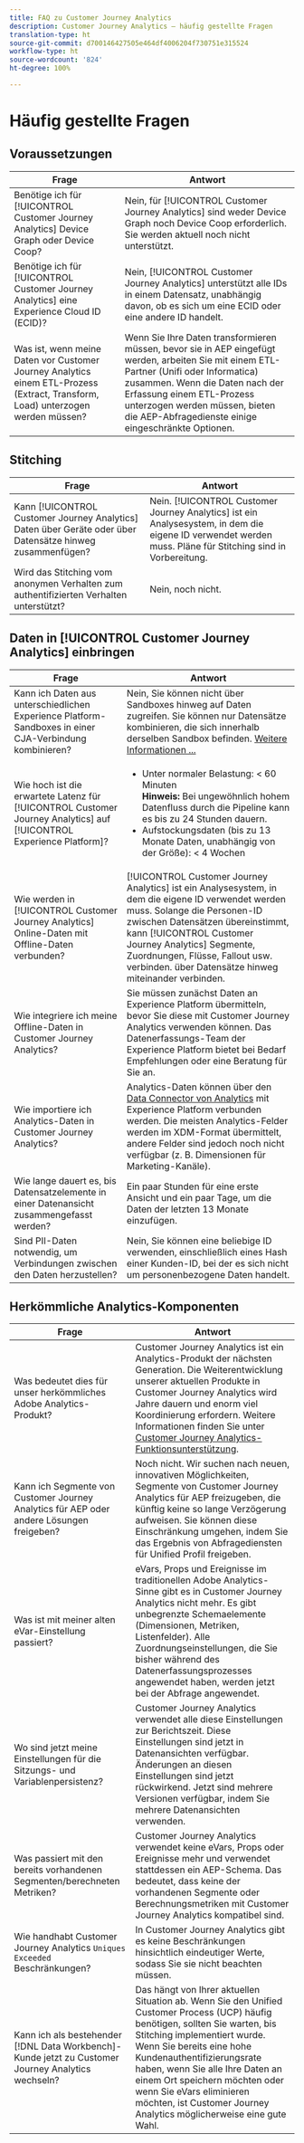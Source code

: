 ```yaml
---
title: FAQ zu Customer Journey Analytics
description: Customer Journey Analytics – häufig gestellte Fragen
translation-type: ht
source-git-commit: d700146427505e464df4006204f730751e315524
workflow-type: ht
source-wordcount: '824'
ht-degree: 100%

---
```



# Häufig gestellte Fragen

## Voraussetzungen

| Frage | Antwort |
| --- | --- |
| Benötige ich für [!UICONTROL Customer Journey Analytics] Device Graph oder Device Coop? | Nein, für [!UICONTROL Customer Journey Analytics] sind weder Device Graph noch Device Coop erforderlich. Sie werden aktuell noch nicht unterstützt. |
| Benötige ich für [!UICONTROL Customer Journey Analytics] eine Experience Cloud ID (ECID)? | Nein, [!UICONTROL Customer Journey Analytics] unterstützt alle IDs in einem Datensatz, unabhängig davon, ob es sich um eine ECID oder eine andere ID handelt. |
| Was ist, wenn meine Daten vor Customer Journey Analytics einem ETL-Prozess (Extract, Transform, Load) unterzogen werden müssen? | Wenn Sie Ihre Daten transformieren müssen, bevor sie in AEP eingefügt werden, arbeiten Sie mit einem ETL-Partner (Unifi oder Informatica) zusammen. Wenn die Daten nach der Erfassung einem ETL-Prozess unterzogen werden müssen, bieten die AEP-Abfragedienste einige eingeschränkte Optionen. |

## Stitching

| Frage | Antwort |
| --- | --- |
| Kann [!UICONTROL Customer Journey Analytics] Daten über Geräte oder über Datensätze hinweg zusammenfügen? | Nein. [!UICONTROL Customer Journey Analytics] ist ein Analysesystem, in dem die eigene ID verwendet werden muss. Pläne für Stitching sind in Vorbereitung. |
| Wird das Stitching vom anonymen Verhalten zum authentifizierten Verhalten unterstützt? | Nein, noch nicht. |

## Daten in [!UICONTROL Customer Journey Analytics] einbringen

| Frage | Antwort |
| --- | --- |
| Kann ich Daten aus unterschiedlichen Experience Platform-Sandboxes in einer CJA-Verbindung kombinieren? | Nein, Sie können nicht über Sandboxes hinweg auf Daten zugreifen. Sie können nur Datensätze kombinieren, die sich innerhalb derselben Sandbox befinden. [Weitere Informationen ...](https://docs.adobe.com/content/help/de-DE/analytics-platform/using/cja-connections/create-connection.html#select-sandbox-and-datasets) |
| Wie hoch ist die erwartete Latenz für [!UICONTROL Customer Journey Analytics] auf [!UICONTROL Experience Platform]? | <ul><li>Unter normaler Belastung: &lt; 60 Minuten <br>**Hinweis:** Bei ungewöhnlich hohem Datenfluss durch die Pipeline kann es bis zu 24 Stunden dauern.</li><li>Aufstockungsdaten (bis zu 13 Monate Daten, unabhängig von der Größe): &lt; 4 Wochen</li></ul> |
| Wie werden in [!UICONTROL Customer Journey Analytics] Online-Daten mit Offline-Daten verbunden? | [!UICONTROL Customer Journey Analytics] ist ein Analysesystem, in dem die eigene ID verwendet werden muss. Solange die Personen-ID zwischen Datensätzen übereinstimmt, kann [!UICONTROL Customer Journey Analytics] Segmente, Zuordnungen, Flüsse, Fallout usw. verbinden. über Datensätze hinweg miteinander verbinden. |
| Wie integriere ich meine Offline-Daten in Customer Journey Analytics? | Sie müssen zunächst Daten an Experience Platform übermitteln, bevor Sie diese mit Customer Journey Analytics verwenden können. Das Datenerfassungs-Team der Experience Platform bietet bei Bedarf Empfehlungen oder eine Beratung für Sie an. |
| Wie importiere ich Analytics-Daten in Customer Journey Analytics? | Analytics-Daten können über den [Data Connector von Analytics](https://docs.adobe.com/content/help/de-DE/experience-platform/sources/connectors/adobe-applications/analytics.html) mit Experience Platform verbunden werden. Die meisten Analytics-Felder werden im XDM-Format übermittelt, andere Felder sind jedoch noch nicht verfügbar (z. B. Dimensionen für Marketing-Kanäle). |
| Wie lange dauert es, bis Datensatzelemente in einer Datenansicht zusammengefasst werden? | Ein paar Stunden für eine erste Ansicht und ein paar Tage, um die Daten der letzten 13 Monate einzufügen. |
| Sind PII-Daten notwendig, um Verbindungen zwischen den Daten herzustellen? | Nein, Sie können eine beliebige ID verwenden, einschließlich eines Hash einer Kunden-ID, bei der es sich nicht um personenbezogene Daten handelt. |

## Herkömmliche Analytics-Komponenten

| Frage | Antwort |
| --- | --- |
| Was bedeutet dies für unser herkömmliches Adobe Analytics-Produkt? | Customer Journey Analytics ist ein Analytics-Produkt der nächsten Generation. Die Weiterentwicklung unserer aktuellen Produkte in Customer Journey Analytics wird Jahre dauern und enorm viel Koordinierung erfordern. Weitere Informationen finden Sie unter [Customer Journey Analytics-Funktionsunterstützung](/help/getting-started/cja-aa.md). |
| Kann ich Segmente von Customer Journey Analytics für AEP oder andere Lösungen freigeben? | Noch nicht. Wir suchen nach neuen, innovativen Möglichkeiten, Segmente von Customer Journey Analytics für AEP freizugeben, die künftig keine so lange Verzögerung aufweisen. Sie können diese Einschränkung umgehen, indem Sie das Ergebnis von Abfragediensten für Unified Profil freigeben. |
| Was ist mit meiner alten eVar-Einstellung passiert? | eVars, Props und Ereignisse im traditionellen Adobe Analytics-Sinne gibt es in Customer Journey Analytics nicht mehr. Es gibt unbegrenzte Schemaelemente (Dimensionen, Metriken, Listenfelder). Alle Zuordnungseinstellungen, die Sie bisher während des Datenerfassungsprozesses angewendet haben, werden jetzt bei der Abfrage angewendet. |
| Wo sind jetzt meine Einstellungen für die Sitzungs- und Variablenpersistenz? | Customer Journey Analytics verwendet alle diese Einstellungen zur Berichtszeit. Diese Einstellungen sind jetzt in Datenansichten verfügbar. Änderungen an diesen Einstellungen sind jetzt rückwirkend. Jetzt sind mehrere Versionen verfügbar, indem Sie mehrere Datenansichten verwenden. |
| Was passiert mit den bereits vorhandenen Segmenten/berechneten Metriken? | Customer Journey Analytics verwendet keine eVars, Props oder Ereignisse mehr und verwendet stattdessen ein AEP-Schema. Das bedeutet, dass keine der vorhandenen Segmente oder Berechnungsmetriken mit Customer Journey Analytics kompatibel sind. |
| Wie handhabt Customer Journey Analytics `Uniques Exceeded` Beschränkungen? | In Customer Journey Analytics gibt es keine Beschränkungen hinsichtlich eindeutiger Werte, sodass Sie sie nicht beachten müssen. |
| Kann ich als bestehender [!DNL Data Workbench]-Kunde jetzt zu Customer Journey Analytics wechseln? | Das hängt von Ihrer aktuellen Situation ab. Wenn Sie den Unified Customer Process (UCP) häufig benötigen, sollten Sie warten, bis Stitching implementiert wurde. Wenn Sie bereits eine hohe Kundenauthentifizierungsrate haben, wenn Sie alle Ihre Daten an einem Ort speichern möchten oder wenn Sie eVars eliminieren möchten, ist Customer Journey Analytics möglicherweise eine gute Wahl. |
